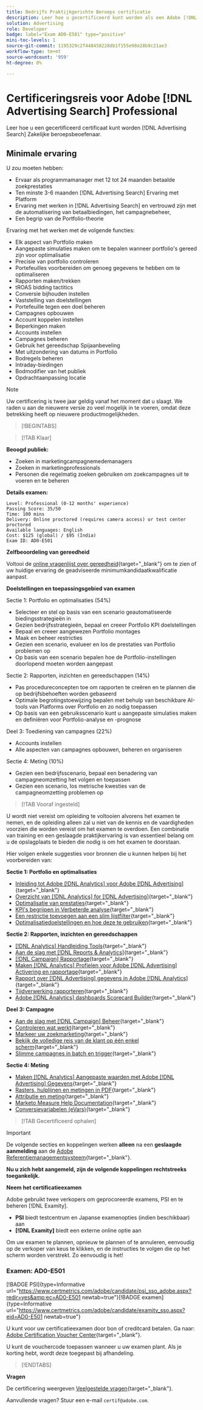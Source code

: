 ```yaml
---
title: Bedrijfs Praktijkgerichte Beroeps certificatie
description: Leer hoe u gecertificeerd kunt worden als een Adobe [!DNL Advertising Search] Zakelijke beroepsbeoefenaar.
solution: Advertising
role: Developer
badge: label="Exam AD0-E501" type="positive"
mini-toc-levels: 1
source-git-commit: 1195329c2f448458228db1f155e98e28b9c21ae3
workflow-type: tm+mt
source-wordcount: '959'
ht-degree: 0%

---
```


# Certificeringsreis voor Adobe [!DNL Advertising Search] Professional

Leer hoe u een gecertificeerd certificaat kunt worden [!DNL Advertising Search] Zakelijke beroepsbeoefenaar.

## Minimale ervaring

U zou moeten hebben:

* Ervaar als programmamanager met 12 tot 24 maanden betaalde zoekprestaties
* Ten minste 3-6 maanden [!DNL Advertising Search] Ervaring met Platform
* Ervaring met werken in [!DNL Advertising Search] en vertrouwd zijn met de automatisering van betaalbiedingen, het campagnebeheer,
* Een begrip van de Portfolio-theorie

Ervaring met het werken met de volgende functies:

* Elk aspect van Portfolio maken
* Aangepaste simulaties maken om te bepalen wanneer portfolio&#39;s gereed zijn voor optimalisatie
* Precisie van portfolio controleren
* Portefeuilles voorbereiden om genoeg gegevens te hebben om te optimaliseren
* Rapporten maken/trekken
* tROAS bidding tactitics
* Conversie bijhouden instellen
* Vaststelling van doelstellingen
* Portefeuille tegen een doel beheren
* Campagnes opbouwen
* Account koppelen instellen
* Beperkingen maken
* Accounts instellen
* Campagnes beheren
* Gebruik het gereedschap Spijaanbeveling
* Met uitzondering van datums in Portfolio
* Bodregels beheren
* Intraday-biedingen
* Bodmodifier van het publiek
* Opdrachtaanpassing locatie

>[!NOTE]
>
>Uw certificering is twee jaar geldig vanaf het moment dat u slaagt. We raden u aan de nieuwere versie zo veel mogelijk in te voeren, omdat deze betrekking heeft op nieuwere productmogelijkheden.

>[!BEGINTABS]

>[!TAB Klaar]

**Beoogd publiek:**

* Zoeken in marketingcampagnemedemanagers
* Zoeken in marketingprofessionals
* Personen die regelmatig zoeken gebruiken om zoekcampagnes uit te voeren en te beheren

**Details examen:**

```
Level: Professional (0-12 months' experience)
Passing Score: 35/50
Time: 100 mins
Delivery: Online proctored (requires camera access) or test center proctored
Available languages: English
Cost: $125 (global) / $95 (India)
Exam ID: AD0-E501
```

**Zelfbeoordeling van gereedheid**

Voltooi de [online vragenlijst over gereedheid](https://scorpion.caveon.com/launchpad/ad-q-e407-readiness-questionnaire-for-adobe-target-architect-master-exam-copy-2yfz3t/ad-q-e501-readiness-questionnaire-for-adobe-advertising-cloud-search-business-practitioner-professional-exam){target="_blank"} om te zien of uw huidige ervaring de geadviseerde minimumkandidaatkwalificatie aanpast.

**Doelstellingen en toepassingsgebied van examen**

Sectie 1: Portfolio en optimalisaties (54%)

* Selecteer en stel op basis van een scenario geautomatiseerde biedingsstrategieën in
* Gezien bedrijfsstrategieën, bepaal en creeer Portfolio KPI doelstellingen
* Bepaal en creeer aangewezen Portfolio montages
* Maak en beheer restricties
* Gezien een scenario, evalueer en los de prestaties van Portfolio problemen op
* Op basis van een scenario bepalen hoe de Portfolio-instellingen doorlopend moeten worden aangepast

Sectie 2: Rapporten, inzichten en gereedschappen (14%)

* Pas procedureconcepten toe om rapporten te creëren en te plannen die op bedrijfsbehoeften worden gebaseerd
* Optimale begrotingstoewijzing bepalen met behulp van beschikbare AI-tools van Platforms over Portfolio en zo nodig toepassen
* Op basis van een gebruiksscenario kunt u aangepaste simulaties maken en definiëren voor Portfolio-analyse en -prognose

Deel 3: Toediening van campagnes (22%)

* Accounts instellen
* Alle aspecten van campagnes opbouwen, beheren en organiseren

Sectie 4: Meting (10%)

* Gezien een bedrijfsscenario, bepaal een benadering van campagneomzetting het volgen en toepassen
* Gezien een scenario, los metrische kwesties van de campagneomzetting problemen op

>[!TAB Vooraf ingesteld]

U wordt niet vereist om opleiding te voltooien alvorens het examen te nemen, en de opleiding alleen zal u niet van de kennis en de vaardigheden voorzien die worden vereist om het examen te overdoen. Een combinatie van training en een geslaagde praktijkervaring is van essentieel belang om u de opslagplaats te bieden die nodig is om het examen te doorstaan.

Hier volgen enkele suggesties voor bronnen die u kunnen helpen bij het voorbereiden van:

**Sectie 1: Portfolio en optimalisaties**

* [Inleiding tot Adobe [!DNL Analytics] voor Adobe [!DNL Advertising]](https://experienceleague.adobe.com/docs/advertising-cloud-learn/tutorials/analytics/intro-a4adc.html?lang=en){target="_blank"}
* [Overzicht van [!DNL Analytics] for [!DNL Advertising]](https://experienceleague.adobe.com/docs/advertising-cloud/integrations/analytics/overview.html?lang=en){target="_blank"}
* [Optimalisatie van prestaties](https://business.adobe.com/in/products/advertising/performance-optimization.html){target="_blank"}
* [KPI&#39;s begrijpen in Verbeterde analyse](https://experienceleague.adobe.com/docs/workfront-learn/tutorials-workfront/reporting/enhanced-analytics/10-kpis-overview.html){target="_blank"}
* [Een restrictie toevoegen aan een slim lijstfilter](https://experienceleague.adobe.com/docs/marketo/using/product-docs/core-marketo-concepts/smart-lists-and-static-lists/using-smart-lists/add-a-constraint-to-a-smart-list-filter.html?lang=en){target="_blank"}
* [Optimalisatiedoelstellingen en hoe deze te gebruiken](https://experienceleague.adobe.com/docs/advertising-cloud/dsp/optimization/optimization-goals.html?lang=en){target="_blank"}

**Sectie 2: Rapporten, inzichten en gereedschappen**

* [[!DNL Analytics] Handleiding Tools](https://experienceleague.adobe.com/docs/analytics/analyze/home.html?lang=en){target="_blank"}
* [Aan de slag met [!DNL Reports & Analytics]](https://experienceleague.adobe.com/docs/analytics/analyze/reports-analytics/getting-started.html?lang=en){target="_blank"}
* [[!DNL Campaign] Rapportage](https://business.adobe.com/in/products/campaign/campaign-reporting.html){target="_blank"}
* [Maken [!DNL Analytics] Profielen voor Adobe [!DNL Advertising] Activering en rapportage](https://experienceleague.adobe.com/docs/advertising-cloud-learn/tutorials/analytics/analytics-profiles-a4adc.html?lang=en){target="_blank"}
* [Rapport over [!DNL Advertising] gegevens in Adobe [!DNL Analytics]](https://experienceleague.adobe.com/docs/analytics/integration/advertising-analytics/advertising-analytics-workflow/aa-report-ad-data-an.html?lang=en){target="_blank"}
* [Tijdverwerking rapporteren](https://experienceleague.adobe.com/docs/analytics/components/virtual-report-suites/vrs-report-time-processing.html?lang=en){target="_blank"}
* [Adobe [!DNL Analytics] dashboards Scorecard Builder](https://experienceleague.adobe.com/docs/analytics-learn/tutorials/additional-tools/analytics-dashboards/adobe-analytics-dashboards-scorecard-builder.html?lang=en){target="_blank"}

**Deel 3: Campagne**

* [Aan de slag met [!DNL Campaign] Beheer](https://experienceleague.adobe.com/docs/campaign-standard/using/administrating/get-started-campaign-administration.html?lang=en){target="_blank"}
* [Controleren wat werkt](https://business.adobe.com/in/products/campaign/campaign-management.html){target="_blank"}
* [Markeer uw zoekmarketing](https://www.adobe.com/content/dam/www/us/en/avstg/search-marketing-management/pdfs/Adobe_Advertising_Cloud_Search_Marketing_Tips_and_Tricks_Sheet.pdf){target="_blank"}
* [Bekijk de volledige reis van de klant op één enkel scherm](https://business.adobe.com/in/products/campaign/adobe-campaign.html){target="_blank"}
* [Slimme campagnes in batch en trigger](https://experienceleague.adobe.com/docs/marketo/using/product-docs/core-marketo-concepts/smart-campaigns/creating-a-smart-campaign/understanding-batch-and-trigger-smart-campaigns.html?lang=en){target="_blank"}

**Sectie 4: Meting**

* [Maken [!DNL Analytics] Aangepaste waarden met Adobe [!DNL Advertising] Gegevens](https://experienceleague.adobe.com/docs/advertising-cloud-learn/tutorials/analytics/analytics-custom-metrics-a4adc.html?lang=en){target="_blank"}
* [Rasters, hulplijnen en metingen in PDF](https://helpx.adobe.com/in/acrobat/using/grids-guides-measurements-pdfs.html){target="_blank"}
* [Attributie en meting](https://business.adobe.com/in/products/advertising/attribution-measurement.html){target="_blank"}
* [Marketo Measure Help Documentation](https://experienceleague.adobe.com/docs/marketo-measure/using/home.html?lang=en){target="_blank"}
* [Conversievariabelen (eVars)](https://experienceleague.adobe.com/docs/analytics/admin/admin-tools/manage-report-suites/edit-report-suite/conversion-variables/conversion-var-admin.html?lang=en){target="_blank"}

>[!TAB Gecertificeerd ophalen]

>[!IMPORTANT]
>
>De volgende secties en koppelingen werken **alleen**  na een **geslaagde aanmelding** aan de [Adobe Referentiemanagementsysteem](http://www.certmetrics.com/adobe){target="_blank"}.

**Nu u zich hebt aangemeld, zijn de volgende koppelingen rechtstreeks toegankelijk.**

**Neem het certificatieexamen**

Adobe gebruikt twee verkopers om geprocoreerde examens, PSI en te beheren [!DNL Examity].

* **PSI** biedt testcentrum en Japanse examenopties (indien beschikbaar) aan
* **[!DNL Examity]** biedt een externe online optie aan

Om uw examen te plannen, opnieuw te plannen of te annuleren, eenvoudig op de verkoper van keus te klikken, en de instructies te volgen die op het scherm worden verstrekt. Zo eenvoudig is het!

### Examen: AD0-E501

[!BADGE PSI]{type=Informative url="https://www.certmetrics.com/adobe/candidate/psi_sso_adobe.aspx?redir=yes&amp;ec=AD0-E501 newtab=true"}[!BADGE examen]{type=Informative url="https://www.certmetrics.com/adobe/candidate/examity_sso.aspx?eid=AD0-E501 newtab=true"}

U kunt voor uw certificatieexamen door bon of creditcard betalen. Ga naar: [Adobe Certification Voucher Center](https://market.xvoucher.com/adobe/global){target="_blank"}.

U kunt de vouchercode toepassen wanneer u uw examen plant. Als je korting hebt, wordt deze toegepast bij afhandeling.

>[!ENDTABS]

**Vragen**

De certificering weergeven [Veelgestelde vragen](https://experienceleague.adobe.com/docs/certification/certification/faq.html?lang=en){target="_blank"}.

Aanvullende vragen? Stuur een e-mail `certif@adobe.com`.
